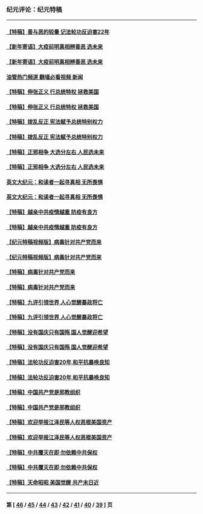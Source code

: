 ### 纪元评论：纪元特稿
---
#### [【特稿】善与恶的较量 记法轮功反迫害22年](../../pages/nsc424/n13086597.md?08260330) 
#### [【新年寄语】大疫前明真相辨善恶 选未来](../../pages/nsc424/n12660855.md?08260330) 
#### [【新年寄语】大疫前明真相辨善恶 选未来](../../pages/nsc424/n12660855.md?08260330) 
#### [油管热门频道 翻墙必看视频 新闻](ok?08260330)
#### [【特稿】伸张正义 行总统特权 拯救美国](../../pages/nsc424/n12616806.md?08260330) 
#### [【特稿】伸张正义 行总统特权 拯救美国](../../pages/nsc424/n12616806.md?08260330) 
#### [【特稿】拨乱反正 宪法赋予总统特别权力](../../pages/nsc424/n12598306.md?08260330) 
#### [【特稿】拨乱反正 宪法赋予总统特别权力](../../pages/nsc424/n12598306.md?08260330) 
#### [【特稿】正邪相争 大选分左右 人民选未来](../../pages/nsc424/n12545208.md?08260330) 
#### [【特稿】正邪相争 大选分左右 人民选未来](../../pages/nsc424/n12545208.md?08260330) 
#### [英文大纪元：和读者一起寻真相 无所畏惧](../../pages/nsc424/n12542027.md?08260330) 
#### [英文大纪元：和读者一起寻真相 无所畏惧](../../pages/nsc424/n12542027.md?08260330) 
#### [【特稿】越亲中共疫情越重 防疫有良方](../../pages/nsc424/n12042989.md?08260330) 
#### [【特稿】越亲中共疫情越重 防疫有良方](../../pages/nsc424/n12042989.md?08260330) 
#### [【纪元特稿视频版】病毒针对共产党而来](../../pages/nsc424/n11977328.md?08260330) 
#### [【纪元特稿视频版】病毒针对共产党而来](../../pages/nsc424/n11977328.md?08260330) 
#### [【特稿】病毒针对共产党而来](../../pages/nsc424/n11928818.md?08260330) 
#### [【特稿】病毒针对共产党而来](../../pages/nsc424/n11928818.md?08260330) 
#### [【特稿】九评引领世界 人心觉醒暴政将亡](../../pages/nsc424/n11660496.md?08260330) 
#### [【特稿】九评引领世界 人心觉醒暴政将亡](../../pages/nsc424/n11660496.md?08260330) 
#### [【特稿】没有国庆只有国殇 国人觉醒迎希望](../../pages/nsc424/n11549354.md?08260330) 
#### [【特稿】没有国庆只有国殇 国人觉醒迎希望](../../pages/nsc424/n11549354.md?08260330) 
#### [【特稿】法轮功反迫害20年 和平抗暴唤良知](../../pages/nsc424/n11389135.md?08260330) 
#### [【特稿】法轮功反迫害20年 和平抗暴唤良知](../../pages/nsc424/n11389135.md?08260330) 
#### [【特稿】中国共产党是邪教组织](../../pages/nsc424/n11355551.md?08260330) 
#### [【特稿】中国共产党是邪教组织](../../pages/nsc424/n11355551.md?08260330) 
#### [【特稿】欢迎举报江泽民等人权恶棍美国资产](../../pages/nsc424/n11303040.md?08260330) 
#### [【特稿】欢迎举报江泽民等人权恶棍美国资产](../../pages/nsc424/n11303040.md?08260330) 
#### [【特稿】中共覆灭在即 勿依赖中共保权](../../pages/nsc424/n11278510.md?08260330) 
#### [【特稿】中共覆灭在即 勿依赖中共保权](../../pages/nsc424/n11278510.md?08260330) 
#### [【特稿】天命昭昭 美国觉醒 共产末日近](../../pages/nsc424/n11150259.md?08260330) 

---
#### 第 [ [46](./46.md?08260330) / [45](./45.md?08260330) / [44](./44.md?08260330) / [43](./43.md?08260330) / [42](./42.md?08260330) / [41](./41.md?08260330) / [40](./40.md?08260330) / [39](./39.md?08260330) ] 页

